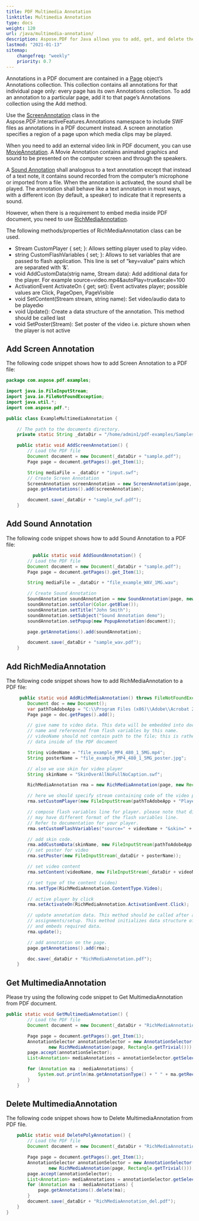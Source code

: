 ```yaml
---
title: PDF Multimedia Annotation 
linktitle: Multimedia Annotation
type: docs
weight: 120
url: /java/multimedia-annotation/
description: Aspose.PDF for Java allows you to add, get, and delete the multimedia annotation from your PDF document.
lastmod: "2021-01-13"
sitemap:
    changefreq: "weekly"
    priority: 0.7
---
```


Annotations in a PDF document are contained in a [Page](https://apireference.aspose.com/pdf/java/com.aspose.pdf/Page) object’s Annotations collection. This collection contains all annotations for that individual page only: every page has its own Annotations collection. To add an annotation to a particular page, add it to that page’s Annotations collection using the Add method. 

Use the [ScreenAnnotation](https://apireference.aspose.com/pdf/java/com.aspose.pdf.class-use/ScreenAnnotation) class in the Aspose.PDF.InteractiveFeatures.Annotations namespace to include SWF files as annotations in a PDF document instead. A screen annotation specifies a region of a page upon which media clips may be played.

When you need to add an external video link in PDF document, you can use [MovieAnnotation](https://apireference.aspose.com/pdf/java/com.aspose.pdf.class-use/MovieAnnotation).
A Movie Annotation contains animated graphics and sound to be presented on the computer screen and through the speakers.

A [Sound Annotation](https://apireference.aspose.com/pdf/java/com.aspose.pdf/soundannotation) shall analogous to a text annotation except that instead of a text note, it contains sound recorded from the computer’s microphone or imported from a file. When the annotation is activated, the sound shall be played. The annotation shall behave like a text annotation in most ways, with a different icon (by default, a speaker) to indicate that it represents a sound. 

However, when there is a requirement to embed media inside PDF document, you need to use [RichMediaAnnotation](https://apireference.aspose.com/pdf/java/com.aspose.pdf/class-use/RichMediaAnnotation).

The following methods/properties of RichMediaAnnotation class can be used.

- Stream CustomPlayer { set; }: Allows setting player used to play video.
- string CustomFlashVariables { set; }: Allows to set variables that are passed to flash application. This line is set of “key=value” pairs which are separated with ‘&'.
- void AddCustomData(strig name, Stream data):  Add additional data for the player. For example source=video.mp4&autoPlay=true&scale=100
- ActivationEvent ActivateOn { get; set}:  Event activates player; possible values are Click, PageOpen, PageVisible
- void SetContent(Stream stream, string name): Set video/audio data to be playedю
- void Update():  Create a data structure of the annotation. This method should be called last
- void SetPoster(Stream): Set poster of the video i.e. picture shown when the player is not active

## Add Screen Annotation 

The following code snippet shows how to add Screen Annotation to a PDF file: 

```java
package com.aspose.pdf.examples;

import java.io.FileInputStream;
import java.io.FileNotFoundException;
import java.util.*;
import com.aspose.pdf.*;

public class ExampleMultimediaAnnotation {

    // The path to the documents directory.
    private static String _dataDir = "/home/admin1/pdf-examples/Samples/";

    public static void AddScreenAnnotation() {
        // Load the PDF file
        Document document = new Document(_dataDir + "sample.pdf");
        Page page = document.getPages().get_Item(1);

        String mediaFile = _dataDir + "input.swf";
        // Create Screen Annotation
        ScreenAnnotation screenAnnotation = new ScreenAnnotation(page, new Rectangle(170, 190, 470, 380), mediaFile);
        page.getAnnotations().add(screenAnnotation);

        document.save(_dataDir + "sample_swf.pdf");
    }
```
## Add Sound Annotation 

The following code snippet shows how to add Sound Annotation to a PDF file: 

```java
          public static void AddSoundAnnotation() {
        // Load the PDF file
        Document document = new Document(_dataDir + "sample.pdf");
        Page page = document.getPages().get_Item(1);

        String mediaFile = _dataDir + "file_example_WAV_1MG.wav";

        // Create Sound Annotation
        SoundAnnotation soundAnnotation = new SoundAnnotation(page, new Rectangle(20, 700, 60, 740), mediaFile);
        soundAnnotation.setColor(Color.getBlue());
        soundAnnotation.setTitle("John Smith");
        soundAnnotation.setSubject("Sound Annotation demo");
        soundAnnotation.setPopup(new PopupAnnotation(document));

        page.getAnnotations().add(soundAnnotation);

        document.save(_dataDir + "sample_wav.pdf");
    }
```
## Add RichMediaAnnotation

The following code snippet shows how to add RichMediaAnnotation to a PDF file:

```java
     public static void AddRichMediaAnnotation() throws FileNotFoundException {
        Document doc = new Document();
        var pathToAdobeApp = "C:\\Program Files (x86)\\Adobe\\Acrobat 2017\\Acrobat\\Multimedia Skins";
        Page page = doc.getPages().add();

        // give name to video data. This data will be embedded into document with this
        // name and referenced from flash variables by this name.
        // videoName should not contain path to the file; this is rather "key" to access
        // data inside of the PDF document

        String videoName = "file_example_MP4_480_1_5MG.mp4";
        String posterName = "file_example_MP4_480_1_5MG_poster.jpg";

        // also we use skin for video player
        String skinName = "SkinOverAllNoFullNoCaption.swf";

        RichMediaAnnotation rma = new RichMediaAnnotation(page, new Rectangle(100, 500, 300, 600));

        // here we should specify stream containing code of the video player
        rma.setCustomPlayer(new FileInputStream(pathToAdobeApp + "Players" + "Videoplayer.swf"));

        // compose flash variables line for player. please note that different players
        // may have different format of the flash variables line.
        // Refer to documentation for your player.
        rma.setCustomFlashVariables("source=" + videoName + "&skin=" + skinName);

        // add skin code.
        rma.addCustomData(skinName, new FileInputStream(pathToAdobeApp + "SkinOverAllNoFullNoCaption.swf"));
        // set poster for video
        rma.setPoster(new FileInputStream(_dataDir + posterName));

        // set video content
        rma.setContent(videoName, new FileInputStream(_dataDir + videoName));

        // set type of the content (video)
        rma.setType(RichMediaAnnotation.ContentType.Video);

        // active player by click
        rma.setActivateOn(RichMediaAnnotation.ActivationEvent.Click);

        // update annotation data. This method should be called after all
        // assignments/setup. This method initializes data structure of the annotation
        // and embeds required data.
        rma.update();

        // add annotation on the page.
        page.getAnnotations().add(rma);

        doc.save(_dataDir + "RichMediaAnnotation.pdf");
    }
```
## Get MultimediaAnnotation 

Please try using the following code snippet to Get MultimediaAnnotation from PDF document.

```java
public static void GetMultimediaAnnotation() {
        // Load the PDF file
        Document document = new Document(_dataDir + "RichMediaAnnotation.pdf");

        Page page = document.getPages().get_Item(1);
        AnnotationSelector annotationSelector = new AnnotationSelector(
                new RichMediaAnnotation(page, Rectangle.getTrivial()));
        page.accept(annotationSelector);
        List<Annotation> mediaAnnotations = annotationSelector.getSelected();

        for (Annotation ma : mediaAnnotations) {
            System.out.println(ma.getAnnotationType() + " " + ma.getRect());
        }
    }        
```
## Delete MultimediaAnnotation

The following code snippet shows how to Delete MultimediaAnnotation from PDF file.

```java
    public static void DeletePolyAnnotation() {
        // Load the PDF file
        Document document = new Document(_dataDir + "RichMediaAnnotation.pdf");

        Page page = document.getPages().get_Item(1);
        AnnotationSelector annotationSelector = new AnnotationSelector(
                new RichMediaAnnotation(page, Rectangle.getTrivial()));
        page.accept(annotationSelector);
        List<Annotation> mediaAnnotations = annotationSelector.getSelected();
        for (Annotation ma : mediaAnnotations) {
            page.getAnnotations().delete(ma);
        }
        document.save(_dataDir + "RichMediaAnnotation_del.pdf");
    }
}   
```
